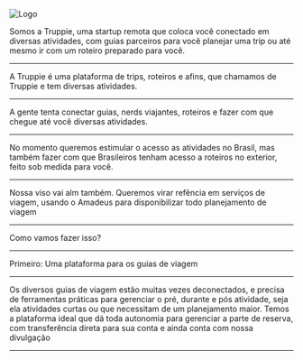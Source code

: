 ![Logo](https://truppie.com/assets/logo-flat-8815ef3639e143731f00922704c9fa09d5fc311e5433207cf6e8ca136d4edf32.png)

Somos a Truppie, uma startup remota que coloca você conectado em diversas atividades, com guias parceiros para você planejar uma trip ou até mesmo ir com um roteiro preparado para você.

---

A Truppie é uma plataforma de trips, roteiros e afins, que chamamos de Truppie e tem diversas atividades.

---

A gente tenta conectar guias, nerds viajantes, roteiros e fazer com que chegue até você diversas atividades.

---

No momento queremos estimular o acesso as atividades no Brasil, mas também fazer com que Brasileiros tenham acesso a roteiros no exterior, feito sob medida para você.

---

Nossa viso vai alm também. Queremos virar refência em serviços de viagem, usando o Amadeus para disponibilizar todo planejamento de viagem

---

Como vamos fazer isso?

---

Primeiro: Uma plataforma para os guias de viagem

---

Os diversos guias de viagem estão muitas vezes deconectados, e precisa de ferramentas práticas para gerenciar o pré, durante e pós atividade, seja ela atividades curtas ou que necessitam de um planejamento maior. Temos a plataforma ideal que dá toda autonomia para gerenciar a parte de reserva, com transferência direta para sua conta e ainda conta com nossa divulgação

---




